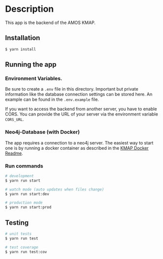 # Description

This app is the backend of the AMOS KMAP.

## Installation

```bash
$ yarn install
```

## Running the app

### Environment Variables.
Be sure to create a `.env` file in this directory.
Important but private information like the database connection settings can be stored here.
An example can be found in the `.env.example` file.

If you want to access the backend from another server, you have to enable CORS. You can provide the URL of your server via the environment variable `CORS_URL`.

### Neo4j-Database (with Docker)

The app requires a connection to a neo4j server.
The easiest way to start one is by running a docker container as described in the [KMAP Docker Readme](docker/README.md).

### Run commands

```bash
# development
$ yarn run start

# watch mode (auto updates when files change)
$ yarn run start:dev

# production mode
$ yarn run start:prod
```

## Testing

```bash
# unit tests
$ yarn run test

# test coverage
$ yarn run test:cov
```
